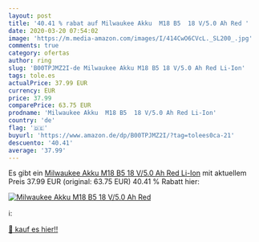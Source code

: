 ```yaml
---
layout: post
title: '40.41 % rabat auf Milwaukee Akku  M18 B5  18 V/5.0 Ah Red '
date: 2020-03-20 07:54:02
image: 'https://m.media-amazon.com/images/I/414CwO6CVcL._SL200_.jpg'
comments: true
category: ofertas
author: ring
slug: 'B00TPJMZ2I-de Milwaukee Akku M18 B5 18 V/5.0 Ah Red Li-Ion'
tags: tole.es
actualPrice: 37.99 EUR
currency: EUR
price: 37.99
comparePrice: 63.75 EUR
prodname: 'Milwaukee Akku  M18 B5  18 V/5.0 Ah Red Li-Ion'
country: 'de'
flag: '🇩🇪'
buyurl: 'https://www.amazon.de/dp/B00TPJMZ2I/?tag=tolees0ca-21'
descuento: '40.41'
average: '37.99'
---
```


Es gibt ein [Milwaukee Akku  M18 B5  18 V/5.0 Ah Red Li-Ion](https://www.amazon.de/dp/B00TPJMZ2I/?tag=tolees0ca-21) mit aktuellem Preis 37.99 EUR (original: 63.75 EUR) 40.41 % Rabatt hier:

[![Milwaukee Akku  M18 B5  18 V/5.0 Ah Red ](https://m.media-amazon.com/images/I/414CwO6CVcL._SL200_.jpg)](https://www.amazon.de/dp/B00TPJMZ2I/?tag=tolees0ca-21)

ℹ️:


[🛒 kauf es hier!!](https://www.amazon.de/dp/B00TPJMZ2I/?tag=tolees0ca-21)

